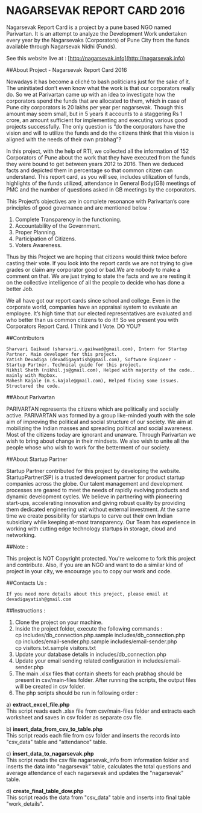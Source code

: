 NAGARSEVAK REPORT CARD 2016
===========================

Nagarsevak Report Card is a project by a pune based NGO named Parivartan.
It is an attempt to analyze the Development Work undertaken every year by the Nagarsevaks (Corporators) of Pune City from the funds available through Nagarsevak Nidhi (Funds).  

See this website live at : [http://nagarsevak.info](http://nagarsevak.info)

##About Project - Nagarsevak Report Card 2016

Nowadays it has become a cliché to bash politicians just for the sake of it. The uninitiated don’t even know what the work is that our corporators really do. So we at Parivartan came up with an idea to investigate how the corporators spend the funds that are allocated to them, which in case of Pune city corporators is 20 lakhs per year per nagarsevak. Though this amount may seem small, but in 5 years it accounts to a staggering Rs 1 crore, an amount sufficient for implementing and executing various good projects successfully. The only question is “do the corporators have the vision and will to utilize the funds and do the citizens think that this vision is aligned with the needs of their own prabhag”?

In this project, with the help of RTI, we collected all the information of 152 Corporators of Pune about the work that they have executed from the funds they were bound to get between years 2012 to 2016. Then we deduced facts and depicted them in percentage so
that common citizen can understand. This report card, as you will see, includes utilization of funds, highlights of the funds utilized, attendance in General Body(GB) meetings of PMC and the number of questions asked in GB meetings by the corporators.

This Project’s objectives are in complete resonance with Parivartan’s core principles of good governance and are mentioned below :  
1) Complete Transparency in the functioning.  
2) Accountability of the Government.  
3) Proper Planning.  
4) Participation of Citizens.  
5) Voters Awareness.

Thus by this Project we are hoping that citizens would think twice before casting their vote. If you look into the report cards we are not trying to give grades or claim any corporator good or bad.We are nobody to make a comment on that. We are just trying to state the facts and we are resting it on the collective intelligence of all the people to decide who has done a better Job.

We all have got our report cards since school and college. Even in the corporate world, companies have an appraisal system to evaluate an employee. It’s high time that our elected representatives are evaluated and who better than us common citizens to do it!! So we present you with Corporators Report Card. I Think and I Vote. DO YOU?

##Contributors

    Sharvari Gaikwad (sharvari.v.gaikwad@gmail.com), Intern for Startup Partner. Main developer for this project.
    Yatish Devadiga (devadigayatish@gmail.com), Software Engineer - Startup Partner. Technical guide for this project.
    Nikhil Sheth (nikhil.js@gmail.com), Helped with majority of the code.. mainly with Mapbox.
    Mahesh Kajale (m.s.kajale@gmail.com), Helped fixing some issues. Structured the code.

##About Parivartan

PARIVARTAN represents the citizens which are politically and socially active. PARIVARTAN was formed by a group like-minded youth with the sole aim of improving the political and social structure of our society. We aim at mobilizing the Indian masses and spreading political and social awareness. Most of the citizens today are ignorant and unaware. Through Parivartan we wish to bring about change in their mindsets. We also wish to unite all the people whose who wish to work for the betterment of our society.


##About Startup Partner

Startup Partner contributed for this project by developing the website.
StartupPartner(SP) is a trusted development partner for product startup companies across the globe. Our talent management and development processes are geared to meet the needs of rapidly evolving products and dynamic development cycles. We believe in partnering with pioneering start-ups, accelerating innovation and giving robust quality by providing them dedicated engineering unit without external investment. At the same time we create possibility for startups to carve out their own Indian subsidiary while keeping at-most transparency. Our Team has experience in working with cutting edge technology startups in storage, cloud and networking.

##Note :

This project is NOT Copyright protected. You're welcome to fork this project and contribute. Also, if you are an NGO and want to do a similar kind of project in your city, we encourage you to copy our work and code.

##Contacts Us :

    If you need more details about this project, please email at devadigayatish@gmail.com

##Instructions :

1) Clone the project on your machine.  
2) Inside the project folder, execute the following commands :  
cp includes/db_connection.php.sample includes/db_connection.php  
cp includes/email-sender.php.sample includes/email-sender.php  
cp visitors.txt.sample visitors.txt  
3) Update your database details in includes/db_connection.php  
4) Update your email sending related configuration in includes/email-sender.php  
5) The main .xlsx files that contain sheets for each prabhag should be present in csv/main-files folder. After running the scripts, the output files will be created in csv folder.  
6) The php scripts should be run in following order :  

a) **extract_excel_file.php**  
This script reads each .xlsx file from csv/main-files folder and extracts each worksheet and saves in csv folder as separate csv file.  

b) **insert_data_from_csv_to_table.php**  
This script reads each file from csv folder and inserts the records into "csv_data" table and "attendance" table.  

c) **insert_data_to_nagarsevak.php**  
This script reads the csv file nagarsevak_info from information folder and inserts the data into "nagarsevak" table, calculates the total questions and average attendance of each nagarsevak and updates the "nagarsevak" table.  

d) **create_final_table_dow.php**  
This script reads the data from "csv_data" table and inserts into final table "work_details".  
